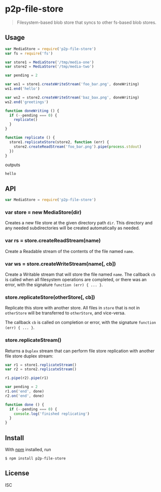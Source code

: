 # p2p-file-store

> Filesystem-based blob store that syncs to other fs-based blob stores.

## Usage

```js
var MediaStore = require('p2p-file-store')
var fs = require('fs')

var store1 = MediaStore('/tmp/media-one')
var store2 = MediaStore('/tmp/media-two')

var pending = 2

var ws1 = store1.createWriteStream('foo_bar.png', doneWriting)
ws1.end('hello')

var ws2 = store2.createWriteStream('baz_bax.png', doneWriting)
ws2.end('greetings')

function doneWriting () {
  if (--pending === 0) {
    replicate()
  }
}

function replicate () {
  store1.replicateStore(store2, function (err) {
    store2.createReadStream('foo_bar.png').pipe(process.stdout)
  })
}
```

outputs

```
hello
```

## API

```js
var MediaStore = require('p2p-file-store')
```

### var store = new MediaStore(dir)

Creates a new file store at the given directory path `dir`. This directory and
any needed subdirectories will be created automatically as needed.

### var rs = store.createReadStream(name)

Create a Readable stream of the contents of the file named `name`.

### var ws = store.createWriteStream(name[, cb])

Create a Writable stream that will store the file named `name`. The callback
`cb` is called when all filesystem operations are completed, or there was an
error, with the signature `function (err) { ... }`.

### store.replicateStore(otherStore[, cb])

Replicate this store with another store. All files in `store` that is not in
`otherStore` will be transferred to `otherStore`, and vice-versa.

The callback `cb` is called on completion or error, with the signature `function
(err) { ... }`.

### store.replicateStream()

Returns a `Duplex` stream that can perform file store replication with another
file store duplex stream:

```js
var r1 = store1.replicateStream()
var r2 = store2.replicateStream()

r1.pipe(r2).pipe(r1)

var pending = 2
r1.on('end', done)
r2.on('end', done)

function done () {
  if (--pending === 0) {
    console.log('finished replicating')
  }
}
```

## Install

With [npm](https://npmjs.org/) installed, run

```
$ npm install p2p-file-store
```

## License

ISC

